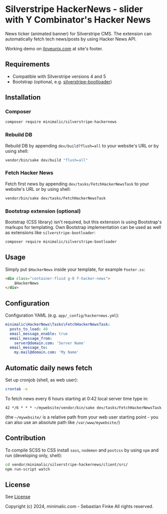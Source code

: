 # Silverstripe HackerNews - slider with Y Combinator's Hacker News

News ticker (animated banner) for Silverstripe CMS.
The extension can automatically fetch tech news/posts by using Hacker News API.

Working demo on [iloveunix.com](https://iloveunix.com) at site's footer.

## Requirements

* Compatible with Silverstripe versions 4 and 5
* Bootstrap (optional, e.g. [silverstripe-bootloader](https://github.com/minimalic/silverstripe-bootloader))


## Installation


### Composer

```sh
composer require minimalic/silverstripe-hackernews
```


### Rebuild DB

Rebuild DB by appending `dev/build?flush=all` to your website's URL or by using shell:

```sh
vendor/bin/sake dev/build "flush=all"
```


### Fetch Hacker News

Fetch first news by appending `dev/tasks/FetchHackerNewsTask` to your website's URL or by using shell:

```sh
vendor/bin/sake dev/tasks/FetchHackerNewsTask
```


### Bootstrap extension (optional)

Bootstrap (CSS library) isn't required, but this extension is using Bootstrap's markups for templating.
Own Bootstrap implementation can be used as well as extensions like `silverstripe-bootloader`:

```sh
composer require minimalic/silverstripe-bootloader
```


## Usage

Simply put `$HackerNews` inside your template, for example `Footer.ss`:

```html
<div class="container-fluid g-0 f-hacker-news">
    $HackerNews
</div>
```


## Configuration

Configuration YAML (e.g. `app/_config/hackernews.yml`):

```yaml
minimalic\HackerNews\Tasks\FetchHackerNewsTask:
  posts_to_load: 40
  email_message_enable: true
  email_message_from:
    server@domain.com: 'Server Name'
  email_message_to:
    my.mail@domain.com: 'My Name'
```


## Automatic daily news fetch

Set up cronjob (shell, as web user):

```sh
crontab -e
```

To fetch news every 6 hours starting at 0:42 local server time type in:

```cron
42 */6 * * * ~/mywebsite/vendor/bin/sake dev/tasks/FetchHackerNewsTask
```

(the `~/mywebsite/` is a relative path from your web user starting point - you can also use an absolute path like `/var/www/mywebsite/`)


## Contribution

To compile SCSS to CSS install `sass`, `nodemon` and `postcss` by using `npm` and run (developing only, shell):

```sh
cd vendor/minimalic/silverstripe-hackernews/client/src/
npm run-script watch
```


## License

See [License](LICENSE)

Copyright (c) 2024, minimalic.com - Sebastian Finke
All rights reserved.
